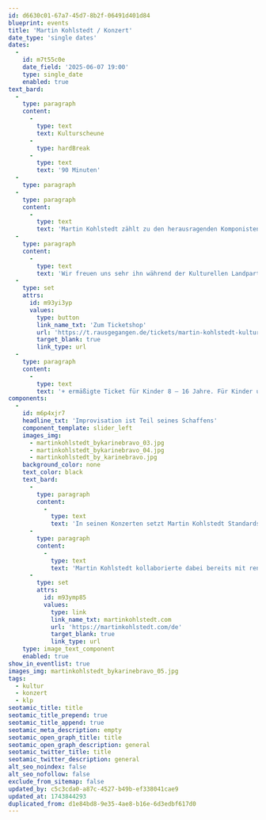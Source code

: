 ```yaml
---
id: d6630c01-67a7-45d7-8b2f-06491d401d84
blueprint: events
title: 'Martin Kohlstedt / Konzert'
date_type: 'single dates'
dates:
  -
    id: m7t55c0e
    date_field: '2025-06-07 19:00'
    type: single_date
    enabled: true
text_bard:
  -
    type: paragraph
    content:
      -
        type: text
        text: Kulturscheune
      -
        type: hardBreak
      -
        type: text
        text: '90 Minuten'
  -
    type: paragraph
  -
    type: paragraph
    content:
      -
        type: text
        text: 'Martin Kohlstedt zählt zu den herausragenden Komponisten, Pianisten und Produzenten für instrumentale Musik und Electronica. Seine bisherigen Alben und deren Begleiter in Form von Reworks erhielten internationale Anerkennung, begleitet von Konzertreisen auf der ganzen Welt.'
  -
    type: paragraph
    content:
      -
        type: text
        text: 'Wir freuen uns sehr ihn während der Kulturellen Landpartie hier hören zu dürfen! '
  -
    type: set
    attrs:
      id: m93yi3yp
      values:
        type: button
        link_name_txt: 'Zum Ticketshop'
        url: 'https://t.rausgegangen.de/tickets/martin-kohlstedt-kulturelle-landpartie-2025'
        target_blank: true
        link_type: url
  -
    type: paragraph
    content:
      -
        type: text
        text: '+ ermäßigte Ticket für Kinder 8 – 16 Jahre. Für Kinder unter 8 Jahren ist der Eintritt frei (keinen eigenen Sitzplatz!).'
components:
  -
    id: m6p4xjr7
    headline_txt: 'Improvisation ist Teil seines Schaffens'
    component_template: slider_left
    images_img:
      - martinkohlstedt_bykarinebravo_03.jpg
      - martinkohlstedt_bykarinebravo_04.jpg
      - martinkohlstedt_by_karinebravo.jpg
    background_color: none
    text_color: black
    text_bard:
      -
        type: paragraph
        content:
          -
            type: text
            text: 'In seinen Konzerten setzt Martin Kohlstedt Standards darin, wie cutting edge Electronica Produktionen mit analogen und akustischen Mindsets aus klassischem Klavier, Ambient, Field Recordings und Score Design zusammenkommen können. Kohlstedt schafft es, für die Einflüsse aus so unterschiedlichen Welten intuitiv eine gemeinsame Form zu finden und daraus einen lebendigen Körper zu bilden: Ein immersives Konzerterlebnis. Seine Art des Arbeitens bezeichnet Kohlstedt als modulares Komponieren, die Stücke sind ständig in Bewegung und folgen auch im Konzert keiner festgelegten Form. Improvisation ist zwingend Teil des Schaffens, ebenso wie Augenhöhe mit dem Publikum, der Mut zu Scheitern, das Suchen und die Interaktion mit Menschen, Raum und Kontext.'
      -
        type: paragraph
        content:
          -
            type: text
            text: 'Martin Kohlstedt kollaborierte dabei bereits mit renommierten Partnern wie dem GewandhausChor Leipzig, mit Künstlern wie Douglas Dare, Sudan Archives, Henrik Schwarz und Labels wie Warner Classics. Neben eigenen Stücken schreibt Kohlstedt Soundtracks für Filme, Theaterstücke, Podcasts und Hörspiele. Mit der Edition Kohlstedt führt er sein eigenes Label und versucht mit einem eigenen Aufforstungsprojekt seiner Verantwortung als Artist gerecht zu werden.'
      -
        type: set
        attrs:
          id: m93ymp85
          values:
            type: link
            link_name_txt: martinkohlstedt.com
            url: 'https://martinkohlstedt.com/de'
            target_blank: true
            link_type: url
    type: image_text_component
    enabled: true
show_in_eventlist: true
images_img: martinkohlstedt_bykarinebravo_05.jpg
tags:
  - kultur
  - konzert
  - klp
seotamic_title: title
seotamic_title_prepend: true
seotamic_title_append: true
seotamic_meta_description: empty
seotamic_open_graph_title: title
seotamic_open_graph_description: general
seotamic_twitter_title: title
seotamic_twitter_description: general
alt_seo_noindex: false
alt_seo_nofollow: false
exclude_from_sitemap: false
updated_by: c5c3cda0-a87c-4527-b49b-ef338041cae9
updated_at: 1743844293
duplicated_from: d1e84bd8-9e35-4ae8-b16e-6d3edbf617d0
---
```

